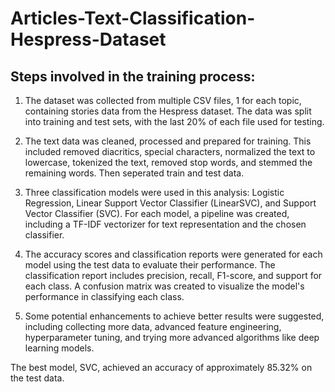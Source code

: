 # Articles-Text-Classification-Hespress-Dataset
## Steps involved in the training process:
1) The dataset was collected from multiple CSV files, 1 for each topic, containing stories data from the Hespress dataset. The data was split into training and test sets, with the last 20% of each file used for testing.
   
2) The text data was cleaned, processed and prepared for training. This included removed diacritics, special characters, normalized the text to lowercase, tokenized the text, removed stop words, and stemmed the remaining words. Then seperated train and test data.
   
3) Three classification models were used in this analysis: Logistic Regression, Linear Support Vector Classifier (LinearSVC), and Support Vector Classifier (SVC). For each model, a pipeline was created, including a TF-IDF vectorizer for text representation and the chosen classifier.

4) The accuracy scores and classification reports were generated for each model using the test data to evaluate their performance. The classification report includes precision, recall, F1-score, and support for each class. A confusion matrix was created to visualize the model's performance in classifying each class.

5) Some potential enhancements to achieve better results were suggested, including collecting more data, advanced feature engineering, hyperparameter tuning, and trying more advanced algorithms like deep learning models.

The best model, SVC, achieved an accuracy of approximately 85.32% on the test data.
